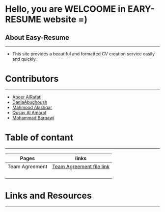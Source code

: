 # Hello, you are WELCOOME  in EARY-RESUME website =)


## About Easy-Resume   
---------------------------------------------

* This site provides a beautiful and formatted CV creation service easily and quickly.  




# Contributors   
--------------------------------------------------

* [Abeer AlRafati](https://github.com/AbeerAl-Rafati)  
* [DaniaAbughoush](https://github.com/DaniaAbughoush)  
* [Mahmood Alashqar](https://github.com/mahmood-alashqar)  
* [Qusay Al Amarat](https://github.com/Qusay114)  
* [Mohammad Barqawi](https://github.com/Barqawiii)  



# Table of contant
-----------------------------------------


| Pages                 |      links                                                                        |
| --------------------- | ----------------------------------------------------------------------------------|
|   Team Agreement      | [Team Agreement file link](https://madqm.github.io/Easy-Resume/Team%20Agreement)  |
|                       |                                                                                   |
|                       |                                                                                   |
|                       |                                                                                   |
|                       |                                                                                   |




# Links and Resources   
-----------------------------------------




